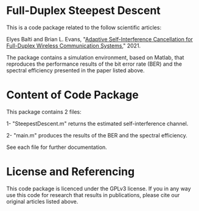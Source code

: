 # Full-Duplex Steepest Descent
This is a code package related to the follow scientific articles:

Elyes Balti and Brian L. Evans, "[Adaptive Self-Interference Cancellation for Full-Duplex Wireless Communication Systems](https://arxiv.org/abs/2104.01504)," 2021.

The package contains a simulation environment, based on Matlab, that reproduces the performance results of the bit error rate (BER) and the spectral efficiency presented in the paper listed above.

# Content of Code Package
This package contains 2 files:

1- "SteepestDescent.m" returns the estimated self-interference channel.

2- "main.m" produces the results of the BER and the spectral efficiency.

See each file for further documentation.

# License and Referencing
This code package is licenced under the GPLv3 license. If you in any way use this code for research that results in publications, please cite our original articles listed above. 
